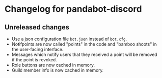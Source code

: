 # Changelog for pandabot-discord

## Unreleased changes

- Use a json configuration file `bot.json` instead of `bot.cfg`.
- Notifpoints are now called "points" in the code and "bamboo shoots" in the 
  user-facing interface.
- Messages which notify users that they received a point will be removed if
  the point is revoked.
- Role buttons are now cached in memory.
- Guild member info is now cached in memory.